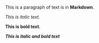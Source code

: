 This is a paragraph of text is in **Markdown**.

*This is italic text.*

**This is bold text.**

***This is italic and bold text***
